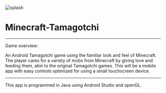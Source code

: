 ![splash](https://user-images.githubusercontent.com/89635193/149493324-456e1190-dc60-4684-849a-14a45a3df13d.png)

# Minecraft-Tamagotchi
___
Game overview: 

An Android Tamagotchi game using the familiar look and feel of Minecraft. The player cares for a variety of mobs from Minecraft by giving love and feeding them, akin to the original Tamagotchi games. This will be a mobile app with easy controls optimized for using a small touchscreen device.
___
This app is programmed in Java using Android Studio and openGL.
